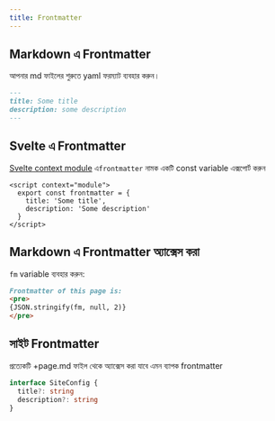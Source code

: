 ```yaml
---
title: Frontmatter
---
```


## Markdown এ Frontmatter 

আপনার md ফাইলের শুরুতে yaml ফরম্যাট ব্যবহার করুন। 


```md
---
title: Some title
description: some description
---
```

## Svelte এ Frontmatter

[Svelte context module](https://svelte.dev/docs#component-format-script-context-module) এ`frontmatter` নামক একটি const variable এক্সপোর্ট করুন 

```svelte title="/src/routes/foo/+page.svelte"
<script context="module">
  export const frontmatter = {
    title: 'Some title',
    description: 'Some description'
  }
</script>
```

## Markdown এ Frontmatter অ্যাক্সেস করা

`fm` variable ব্যবহার করুন:

```md live
Frontmatter of this page is: 
<pre>
{JSON.stringify(fm, null, 2)}
</pre>
```

## সাইট Frontmatter

প্রত্যেকটি +page.md ফাইল থেকে অ্যাক্সেস করা যাবে এমন ব্যাপক frontmatter

```ts
interface SiteConfig {
  title?: string
  description?: string
}
```
